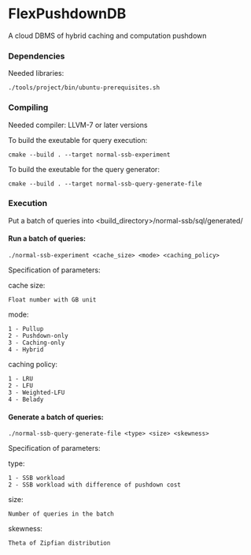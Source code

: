 # FlexPushdownDB

A cloud DBMS of hybrid caching and computation pushdown

### Dependencies

Needed libraries:

	./tools/project/bin/ubuntu-prerequisites.sh

### Compiling

Needed compiler: LLVM-7 or later versions

To build the exeutable for query execution:

	cmake --build . --target normal-ssb-experiment
  
To build the exeutable for the query generator:

	cmake --build . --target normal-ssb-query-generate-file

### Execution

Put a batch of queries into <build_directory>/normal-ssb/sql/generated/

#### Run a batch of queries:

	./normal-ssb-experiment <cache_size> <mode> <caching_policy>
  
Specification of parameters:

cache size: 

	Float number with GB unit

mode: 

	1 - Pullup
	2 - Pushdown-only
	3 - Caching-only
	4 - Hybrid

caching policy:

	1 - LRU
	2 - LFU
	3 - Weighted-LFU
	4 - Belady

#### Generate a batch of queries:

	./normal-ssb-query-generate-file <type> <size> <skewness>

Specification of parameters:

type:

	1 - SSB workload
	2 - SSB workload with difference of pushdown cost

size:

	Number of queries in the batch
  
skewness:

	Theta of Zipfian distribution
